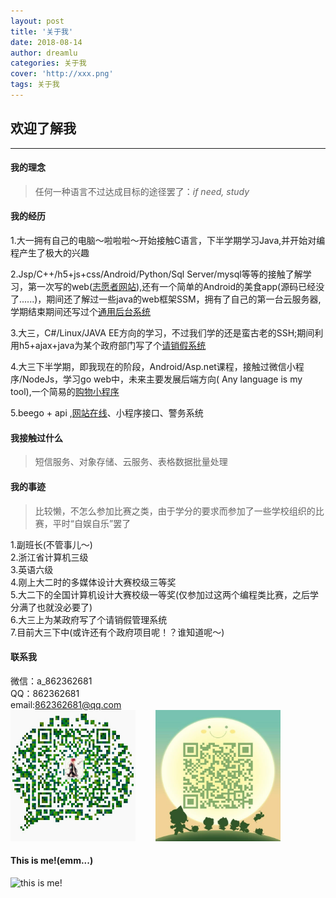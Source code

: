 ```yaml
---
layout: post
title: '关于我'
date: 2018-08-14
author: dreamlu
categories: 关于我
cover: 'http://xxx.png'
tags: 关于我
---
```


## 欢迎了解我
---
#### 我的理念
> 任何一种语言不过达成目标的途径罢了：<i>if need, study</i>

#### 我的经历

1.大一拥有自己的电脑～啦啦啦～开始接触C语言，下半学期学习Java,并开始对编程产生了极大的兴趣

2.Jsp/C++/h5+js+css/Android/Python/Sql Server/mysql等等的接触了解学习，第一次写的web([志愿者网站](https://github.com/Dreamlu/volunteer)),还有一个简单的Android的美食app(源码已经没了......)，期间还了解过一些java的web框架SSM，拥有了自己的第一台云服务器,学期结束期间还写过个[通用后台系统](https://github.com/Dreamlu/common-system)

3.大三，C#/Linux/JAVA EE方向的学习，不过我们学的还是蛮古老的SSH;期间利用h5+ajax+java为某个政府部门写了个[请销假系统](https://github.com/Dreamlu/askforleave)

4.大三下半学期，即我现在的阶段，Android/Asp.net课程，接触过微信小程序/NodeJs，学习go web中，未来主要发展后端方向( Any language is my tool),一个简易的[购物小程序](https://github.com/Dreamlu/yq_shop)

5.beego + api ,[网站在线](http://hmeistyle.com)、小程序接口、警务系统

#### 我接触过什么
> 短信服务、对象存储、云服务、表格数据批量处理


#### 我的事迹
> 比较懒，不怎么参加比赛之类，由于学分的要求而参加了一些学校组织的比赛，平时“自娱自乐”罢了

1.副班长(不管事儿～)<br>
2.浙江省计算机三级<br>
3.英语六级<br>
4.刚上大二时的多媒体设计大赛校级三等奖<br>
5.大二下的全国计算机设计大赛校级一等奖(仅参加过这两个编程类比赛，之后学分满了也就没必要了)<br>
6.大三上为某政府写了个请销假管理系统<br>
7.目前大三下中(或许还有个政府项目呢！？谁知道呢～)<br>

#### 联系我
微信：a_862362681<br>
QQ：862362681<br>
email:862362681@qq.com<br>
<img src="assets/img/mywechat.JPG" alt="this is me!" width="200" height="210" >&nbsp;&nbsp;&nbsp;&nbsp;&nbsp;&nbsp;&nbsp;&nbsp;<img src="assets/img/myqq.JPG" alt="this is me!" width="200" height="210" >

#### This is me!(emm...)
<img src="assets/img/myphoto.jpg" alt="this is me!" width="150" height="180" >
